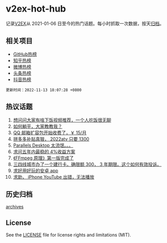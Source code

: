 # v2ex-hot-hub

 记录[V2EX](https://www.v2ex.com/)从 2021-01-06 日至今的热门话题。每小时抓取一次数据，按天[归档](archives)。
 
 ## 相关项目

- [GitHub热榜](https://github.com/snaildev/github-hot-hub)
- [知乎热榜](https://github.com/snaildev/zhihu-hot-hub)
- [微博热榜](https://github.com/snaildev/weibo-hot-hub)
- [头条热榜](https://github.com/snaildev/toutiao-hot-hub)
- [抖音热榜](https://github.com/snaildev/douyin-hot-hub)


 `更新时间：2022-11-13 18:07:28 +0800`

## 热议话题

1. [想问问大家有啥下饭视频推荐，一个人吃饭很无聊](https://www.v2ex.com/t/894738)
1. [如何躺平，大家教教我？](https://www.v2ex.com/t/894769)
1. [QQ 邮箱扩容包开始收费了，￥ 15/月](https://www.v2ex.com/t/894818)
1. [拼多多补贴真狠， 2022atv 只要 1300](https://www.v2ex.com/t/894824)
1. [Parallels Desktop 太流氓。。。](https://www.v2ex.com/t/894750)
1. [求问五年内最稳的 4%收益方案](https://www.v2ex.com/t/894842)
1. [《FFmpeg 原理》第一版完成了](https://www.v2ex.com/t/894803)
1. [三四线城市办了一个建行卡。确限额 300， 3 年期限。这个如何有效投诉。](https://www.v2ex.com/t/894810)
1. [求好用好玩的安卓 app](https://www.v2ex.com/t/894812)
1. [求助， iPhone YouTube 出错，无法播放](https://www.v2ex.com/t/894786)

## 历史归档

[archives](archives)

## License

See the [LICENSE](LICENSE) file for license rights and limitations (MIT).
